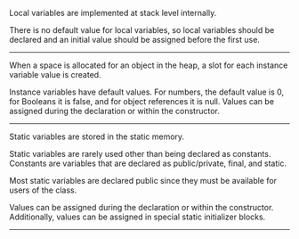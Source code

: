 Local variables are implemented at stack level internally.

There is no default value for local variables, so local variables should be declared and an initial value should be assigned before the first use.

---

When a space is allocated for an object in the heap, a slot for each instance variable value is created.

Instance variables have default values. For numbers, the default value is 0, for Booleans it is false, and for object references it is null. Values can be assigned during the declaration or within the constructor.

---

Static variables are stored in the static memory.

Static variables are rarely used other than being declared as constants. Constants are variables that are declared as public/private, final, and static.

Most static variables are declared public since they must be available for users of the class.

Values can be assigned during the declaration or within the constructor. Additionally, values can be assigned in special static initializer blocks.

---
